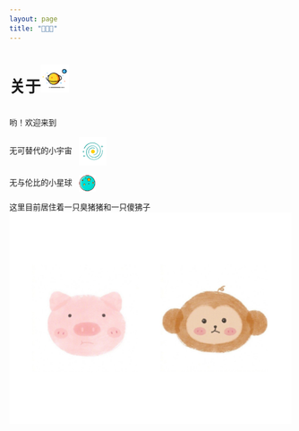 ```yaml
---
layout: page
title: "🐷💗🐒" 
---
```


<h1 text-align="center">关于<img src="/assets/img/universe.png" width="50px" height="50px"></h1>

<br>

<div>哟！欢迎来到</div>
<br>
<div>无可替代的小宇宙 &nbsp <img src="/assets/img/galaxy.png" width="50px" height="50px" style="display: inline-block; vertical-align: middle;"></div>

<br>

<div>无与伦比的小星球 &nbsp <img src="/assets/img/planet.png" width="30px" height="30px" style="display: inline-block; vertical-align: middle;"></div>

<br>

<div>这里目前居住着一只臭猪猪和一只傻狒子</div>

<img src="/assets/img/zf.jpg">